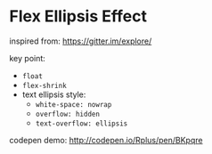 # Flex Ellipsis Effect

inspired from: <https://gitter.im/explore/>

key point:
* `float`
* `flex-shrink`
* text ellipsis style:
  * `white-space: nowrap`
  * `overflow: hidden`
  * `text-overflow: ellipsis`

codepen demo: <http://codepen.io/Rplus/pen/BKpqre>
